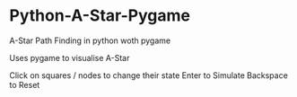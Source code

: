 # Python-A-Star-Pygame
 
A-Star Path Finding in python woth pygame

Uses pygame to visualise A-Star

Click on squares / nodes to change their state
Enter to Simulate
Backspace to Reset

